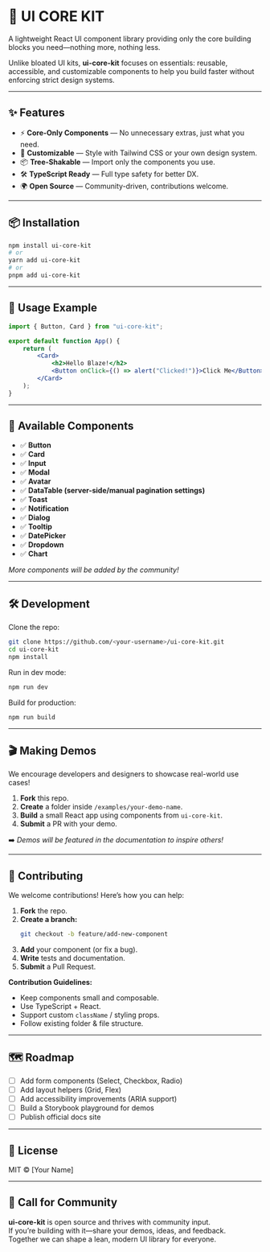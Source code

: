# 🚀 UI CORE KIT    

A lightweight React UI component library providing only the core building blocks you need—nothing more, nothing less.

Unlike bloated UI kits, **ui-core-kit** focuses on essentials: reusable, accessible, and customizable components to help you build faster without enforcing strict design systems.

---

## ✨ Features

- ⚡ **Core-Only Components** — No unnecessary extras, just what you need.
- 🎨 **Customizable** — Style with Tailwind CSS or your own design system.
- 📦 **Tree-Shakable** — Import only the components you use.
- 🛠 **TypeScript Ready** — Full type safety for better DX.
- 🌍 **Open Source** — Community-driven, contributions welcome.

---

## 📦 Installation

```bash
npm install ui-core-kit
# or
yarn add ui-core-kit
# or
pnpm add ui-core-kit
```

---

## 🚀 Usage Example

```jsx
import { Button, Card } from "ui-core-kit";

export default function App() {
    return (
        <Card>
            <h2>Hello Blaze!</h2>
            <Button onClick={() => alert("Clicked!")}>Click Me</Button>
        </Card>
    );
}
```

---

## 📖 Available Components

- ✅ **Button**
- ✅ **Card**
- ✅ **Input**
- ✅ **Modal**
- ✅ **Avatar**
- ✅ **DataTable (server-side/manual pagination settings)**
- ✅ **Toast**
- ✅ **Notification**
- ✅ **Dialog**
- ✅ **Tooltip**
- ✅ **DatePicker**
- ✅ **Dropdown**
- ✅ **Chart**

_More components will be added by the community!_

---

## 🛠 Development

Clone the repo:

```bash
git clone https://github.com/<your-username>/ui-core-kit.git
cd ui-core-kit
npm install
```

Run in dev mode:

```bash
npm run dev
```

Build for production:

```bash
npm run build
```

---

## 🎬 Making Demos

We encourage developers and designers to showcase real-world use cases!

1. **Fork** this repo.
2. **Create** a folder inside `/examples/your-demo-name`.
3. **Build** a small React app using components from `ui-core-kit`.
4. **Submit** a PR with your demo.

➡️ _Demos will be featured in the documentation to inspire others!_

---

## 🤝 Contributing

We welcome contributions! Here’s how you can help:

1. **Fork** the repo.
2. **Create a branch:**
     ```bash
     git checkout -b feature/add-new-component
     ```
3. **Add** your component (or fix a bug).
4. **Write** tests and documentation.
5. **Submit** a Pull Request.

**Contribution Guidelines:**

- Keep components small and composable.
- Use TypeScript + React.
- Support custom `className` / styling props.
- Follow existing folder & file structure.

---

## 🗺 Roadmap

- [ ] Add form components (Select, Checkbox, Radio)
- [ ] Add layout helpers (Grid, Flex)
- [ ] Add accessibility improvements (ARIA support)
- [ ] Build a Storybook playground for demos
- [ ] Publish official docs site

---

## 📜 License

MIT © [Your Name]

---

## 🌟 Call for Community

**ui-core-kit** is open source and thrives with community input.  
If you’re building with it—share your demos, ideas, and feedback.  
Together we can shape a lean, modern UI library for everyone.